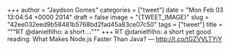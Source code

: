 
+++
author = "Jaydson Gomes"
categories = ["tweet"]
date = "Mon Feb 03 13:04:54 +0000 2014"
draft = false
image = "{TWEET_IMAGE}"
slug = "42ee032eed9b58481b5768bd2fad45a83ce07c50"
tags = ["tweet"]
title = """RT @danielfilho: a short ..."""
+++
RT @danielfilho: a short yet good reading: What Makes Node.js Faster Than Java?  — http://t.co/tGZVVLTYjY
